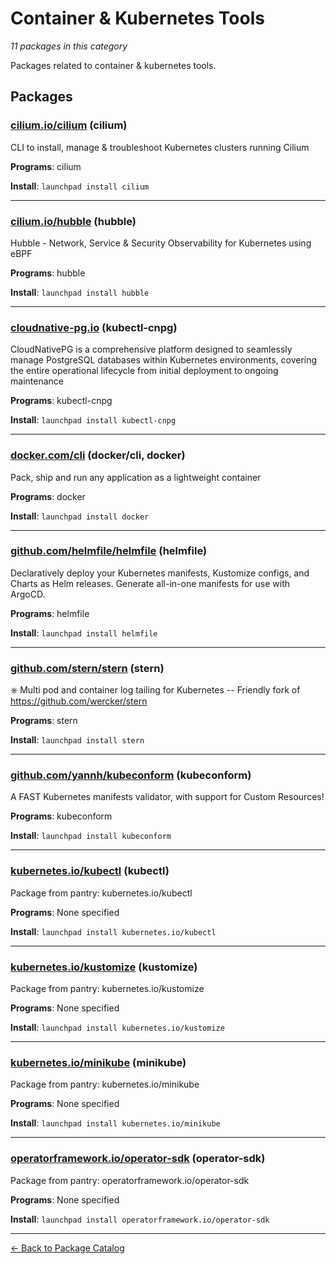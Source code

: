 # Container & Kubernetes Tools

*11 packages in this category*

Packages related to container & kubernetes tools.

## Packages

### [cilium.io/cilium](../packages/cilium.io/cilium/index.md) (cilium)

CLI to install, manage & troubleshoot Kubernetes clusters running Cilium

**Programs**: cilium

**Install**: `launchpad install cilium`

---

### [cilium.io/hubble](../packages/cilium.io/hubble/index.md) (hubble)

Hubble - Network, Service & Security Observability for Kubernetes using eBPF

**Programs**: hubble

**Install**: `launchpad install hubble`

---

### [cloudnative-pg.io](../packages/cloudnative-pg.io/index.md) (kubectl-cnpg)

CloudNativePG is a comprehensive platform designed to seamlessly manage PostgreSQL databases within Kubernetes environments, covering the entire operational lifecycle from initial deployment to ongoing maintenance

**Programs**: kubectl-cnpg

**Install**: `launchpad install kubectl-cnpg`

---

### [docker.com/cli](../packages/docker.com/cli/index.md) (docker/cli, docker)

Pack, ship and run any application as a lightweight container

**Programs**: docker

**Install**: `launchpad install docker`

---

### [github.com/helmfile/helmfile](../packages/github.com/helmfile/helmfile.md) (helmfile)

Declaratively deploy your Kubernetes manifests, Kustomize configs, and Charts as Helm releases. Generate all-in-one manifests for use with ArgoCD.

**Programs**: helmfile

**Install**: `launchpad install helmfile`

---

### [github.com/stern/stern](../packages/github.com/stern/stern.md) (stern)

⎈ Multi pod and container log tailing for Kubernetes -- Friendly fork of https://github.com/wercker/stern

**Programs**: stern

**Install**: `launchpad install stern`

---

### [github.com/yannh/kubeconform](../packages/github.com/yannh/kubeconform.md) (kubeconform)

A FAST Kubernetes manifests validator, with support for Custom Resources!

**Programs**: kubeconform

**Install**: `launchpad install kubeconform`

---

### [kubernetes.io/kubectl](../packages/kubernetes.io/kubectl/index.md) (kubectl)

Package from pantry: kubernetes.io/kubectl

**Programs**: None specified

**Install**: `launchpad install kubernetes.io/kubectl`

---

### [kubernetes.io/kustomize](../packages/kubernetes.io/kustomize/index.md) (kustomize)

Package from pantry: kubernetes.io/kustomize

**Programs**: None specified

**Install**: `launchpad install kubernetes.io/kustomize`

---

### [kubernetes.io/minikube](../packages/kubernetes.io/minikube/index.md) (minikube)

Package from pantry: kubernetes.io/minikube

**Programs**: None specified

**Install**: `launchpad install kubernetes.io/minikube`

---

### [operatorframework.io/operator-sdk](../packages/operatorframework.io/operator-sdk/index.md) (operator-sdk)

Package from pantry: operatorframework.io/operator-sdk

**Programs**: None specified

**Install**: `launchpad install operatorframework.io/operator-sdk`

---

[← Back to Package Catalog](../package-catalog.md)
